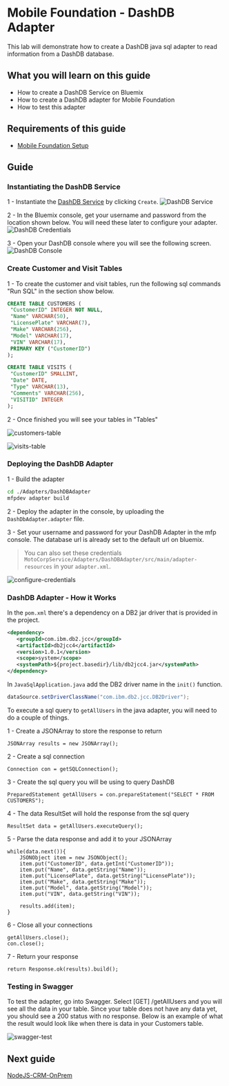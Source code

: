 #  Mobile Foundation - DashDB Adapter

This lab will demonstrate how to create a DashDB java sql adapter to read information from a DashDB database.

## What you will learn on this guide

 - How to create a DashDB Service on Bluemix
 - How to create a DashDB adapter for Mobile Foundation
 - How to test this adapter

## Requirements of this guide

- [Mobile Foundation Setup](/Lab/Contents/MFP-Setup-Mobile-Foundation-on-Bluemix/Readme.md)

## Guide

### Instantiating the DashDB Service

1 - Instantiate the [DashDB Service](https://console.ng.bluemix.net/catalog/services/dashdb/) by clicking `Create`.
![DashDB Service](dashdb-service.png)

2 - In the Bluemix console, get your username and password from the location shown below.
You will need these later to configure your adapter.
![DashDB Credentials](dashdb-credentials.png)

3 - Open your DashDB console where you will see the following screen.
![DashDB Console](dashdb-console.png)

### Create Customer and Visit Tables

1 - To create the customer and visit tables, run the following sql commands "Run SQL" in the section show below.
```sql
CREATE TABLE CUSTOMERS (
 "CustomerID" INTEGER NOT NULL,
 "Name" VARCHAR(50),
 "LicensePlate" VARCHAR(7),
 "Make" VARCHAR(256),
 "Model" VARCHAR(17),
 "VIN" VARCHAR(17),
 PRIMARY KEY ("CustomerID")
);

CREATE TABLE VISITS (
 "CustomerID" SMALLINT,
 "Date" DATE,
 "Type" VARCHAR(13),
 "Comments" VARCHAR(256),
 "VISITID" INTEGER
);
```

2 - Once finished you will see your tables in "Tables"

![customers-table](customers-table.png)

![visits-table](visits-table.png)

### Deploying the DashDB Adapter

1 - Build the adapter 
```bash
cd ./Adapters/DashDBAdapter
mfpdev adapter build
```
2 - Deploy the adapter in the console, by uploading the `DashDbAdapter.adapter` file.

3 - Set your username and password for your DashDB Adapter in the mfp console.
The database url is already set to the default url on bluemix.
> You can also set these credentials `MotoCorpService/Adapters/DashDBAdapter/src/main/adapter-resources` in your `adapter.xml`.

![configure-credentials](configure-dashdb-adapter.png)

### DashDB Adapter - How it Works

In the `pom.xml` there's a dependency on a DB2 jar driver that is provided in the project.

```xml
<dependency>            
   <groupId>com.ibm.db2.jcc</groupId>
   <artifactId>db2jcc4</artifactId> 
   <version>1.0.1</version>
   <scope>system</scope>
   <systemPath>${project.basedir}/lib/db2jcc4.jar</systemPath>
</dependency>
```

In `JavaSqlApplication.java` add the DB2 driver name in the `init()` function.
```java
dataSource.setDriverClassName("com.ibm.db2.jcc.DB2Driver");
```

To execute a sql query to `getAllUsers` in the java adapter, you will need to do a couple of things.

1 - Create a JSONArray to store the response to return
```
JSONArray results = new JSONArray();
```

2 - Create a sql connection
```
Connection con = getSQLConnection();
```

3 - Create the sql query you will be using to query DashDB
```
PreparedStatement getAllUsers = con.prepareStatement("SELECT * FROM CUSTOMERS");
```

4 - The data ResultSet will hold the response from the sql query
```
ResultSet data = getAllUsers.executeQuery();
```

5 - Parse the data response and add it to your JSONArray

```
while(data.next()){
    JSONObject item = new JSONObject();
	item.put("CustomerID", data.getInt("CustomerID"));
	item.put("Name", data.getString("Name"));
	item.put("LicensePlate", data.getString("LicensePlate"));
	item.put("Make", data.getString("Make"));
	item.put("Model", data.getString("Model"));
	item.put("VIN", data.getString("VIN"));

	results.add(item);
}
```

6 - Close all your connections
```
getAllUsers.close();
con.close();
```

7 - Return your response
```
return Response.ok(results).build();
```

### Testing in Swagger

To test the adapter, go into Swagger. 
Select [GET] /getAllUsers and you will see all the data in your table.
Since your table does not have any data yet, you should see a 200 status with no response.
Below is an example of what the result would look like when there is data in your Customers table.

![swagger-test](swagger-test.png)


## Next guide

[NodeJS-CRM-OnPrem](/Lab/Contents/NodeJS-CRM-OnPrem/Readme.md)   
